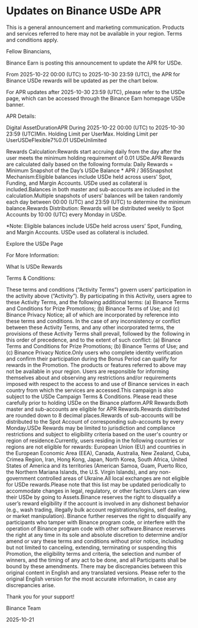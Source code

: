 # Updates on Binance USDe APR

This is a general announcement and marketing communication. Products and services referred to here may not be available in your region. Terms and conditions apply.

Fellow Binancians,

Binance Earn is posting this announcement to update the APR for USDe. 

From 2025-10-22 00:00 (UTC) to 2025-10-30 23:59 (UTC), the APR for Binance USDe rewards will be updated as per the chart below.

For APR updates after 2025-10-30 23:59 (UTC), please refer to the USDe page, which can be accessed through the Binance Earn homepage USDe banner.

APR Details:

Digital AssetDurationAPR During 2025-10-22 00:00 (UTC) to 2025-10-30 23:59 (UTC)Min. Holding Limit per UserMax. Holding Limit per UserUSDeFlexible7%0.01 USDeUnlimited

Rewards Calculation:Rewards start accruing daily from the day after the user meets the minimum holding requirement of 0.01 USDe.APR Rewards are calculated daily based on the following formula: Daily Rewards = Minimum Snapshot of the Day’s USDe Balance * APR / 365Snapshot Mechanism:Eligible balances include USDe held across users’ Spot, Funding, and Margin Accounts. USDe used as collateral is included.Balances in both master and sub-accounts are included in the calculation.Multiple snapshots of users’ balances will be taken randomly each day between 00:00 (UTC) and 23:59 (UTC) to determine the minimum balance.Rewards Distribution: Rewards will be distributed weekly to Spot Accounts by 10:00 (UTC) every Monday in USDe.

*Note: Eligible balances include USDe held across users’ Spot, Funding, and Margin Accounts. USDe used as collateral is included.

Explore the USDe Page

For More Information: 

What Is USDe Rewards

Terms & Conditions:

These terms and conditions (“Activity Terms”) govern users’ participation in the activity above (“Activity”). By participating in this Activity, users agree to these Activity Terms, and the following additional terms: (a) Binance Terms and Conditions for Prize Promotions; (b) Binance Terms of Use; and (c) Binance Privacy Notice; all of which are incorporated by reference into these terms and conditions. In the case of any inconsistency or conflict between these Activity Terms, and any other incorporated terms, the provisions of these Activity Terms shall prevail, followed by the  following in this order of precedence, and to the extent of such conflict: (a) Binance Terms and Conditions for Prize Promotions; (b) Binance Terms of Use; and (c) Binance Privacy Notice.Only users who complete identity verification and confirm their participation during the Bonus Period can qualify for rewards in the Promotion. The products or features referred to above may not be available in your region. Users are responsible for informing themselves about and observing any restrictions and/or requirements imposed with respect to the access to and use of Binance services in each country from which the services are accessed.This campaign is also subject to the USDe Campaign Terms & Conditions. Please read these carefully prior to holding USDe on the Binance platform.APR Rewards:Both master and sub-accounts are eligible for APR Rewards.Rewards distributed are rounded down to 8 decimal places.Rewards of sub-accounts will be distributed to the Spot Account of corresponding sub-accounts by every Monday.USDe Rewards may be limited to jurisdiction and compliance restrictions and subject to eligibility criteria based on the user's country or region of residence.Currently, users residing in the following countries or regions are not eligible for rewards: European Union (EU) and countries in the European Economic Area (EEA), Canada, Australia, New Zealand, Cuba, Crimea Region, Iran, Hong Kong, Japan, North Korea, South Africa, United States of America and its territories (American Samoa, Guam, Puerto Rico, the Northern Mariana Islands, the U.S. Virgin Islands), and any non-government controlled areas of Ukraine.All local exchanges are not eligible for USDe rewards.Please note that this list may be updated periodically to accommodate changes in legal, regulatory, or other factors.Users can view their USDe by going to Assets.Binance reserves the right to disqualify a user’s reward eligibility if the account is involved in any dishonest behavior (e.g., wash trading, illegally bulk account registrations/logins, self dealing, or market manipulation). Binance further reserves the right to disqualify any participants who tamper with Binance program code, or interfere with the operation of Binance program code with other software.Binance reserves the right at any time in its sole and absolute discretion to determine and/or amend or vary these terms and conditions without prior notice, including but not limited to canceling, extending, terminating or suspending this Promotion, the eligibility terms and criteria, the selection and number of winners, and the timing of any act to be done, and all Participants shall be bound by these amendments. There may be discrepancies between this original content in English and any translated versions. Please refer to the original English version for the most accurate information, in case any discrepancies arise.

Thank you for your support!

Binance Team

2025-10-21